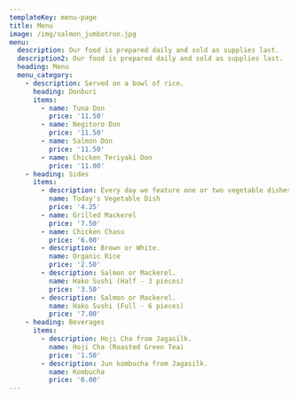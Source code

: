 ```yaml
---
templateKey: menu-page
title: Menu
image: /img/salmon_jumbotron.jpg
menu:
  description: Our food is prepared daily and sold as supplies last.
  description2: Our food is prepared daily and sold as supplies last.
  heading: Menu
  menu_category:
    - description: Served on a bowl of rice.
      heading: Donburi
      items:
        - name: Tuna Don
          price: '11.50'
        - name: Negitoro Don
          price: '11.50'
        - name: Salmon Don
          price: '11.50'
        - name: Chicken Teriyaki Don
          price: '11.00'
    - heading: Sides
      items:
        - description: Every day we feature one or two vegetable dishes.
          name: Today's Vegetable Dish
          price: '4.25'
        - name: Grilled Mackerel
          price: '7.50'
        - name: Chicken Chasu
          price: '6.00'
        - description: Brown or White.
          name: Organic Rice
          price: '2.50'
        - description: Salmon or Mackerel.
          name: Hako Sushi (Half - 3 pieces)
          price: '3.50'
        - description: Salmon or Mackerel.
          name: Hako Sushi (Full - 6 pieces)
          price: '7.00'
    - heading: Beverages
      items:
        - description: Hoji Cha from Jagasilk.
          name: Hoji Cha (Roasted Green Tea)
          price: '1.50'
        - description: Jun kombucha from Jagasilk.
          name: Kombucha
          price: '6.00'
---
```


